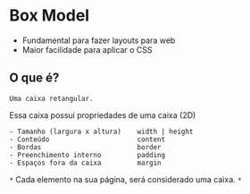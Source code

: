 # Box Model

- Fundamental para fazer layouts para web
- Maior facilidade para aplicar o CSS

## O que é?

    Uma caixa retangular.

Essa caixa possui propriedades de uma caixa (2D)

    - Tamanho (largura x altura)    width | height
    - Conteúdo                      content
    - Bordas                        border
    - Preenchimento interno         padding
    - Espaços fora da caixa         margin

`*` Cada elemento na sua página, será considerado uma caixa. `*`
